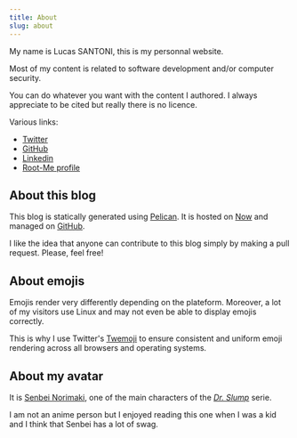 ```yaml
---
title: About
slug: about
---
```


My name is Lucas SANTONI, this is my personnal website.

Most of my content is related to software development and/or computer
security.

You can do whatever you want with the content I authored. I always appreciate
to be cited but really there is no licence.

Various links:

* [Twitter](https://twitter.com/geographeur)
* [GitHub](https://github.com/geospace)
* [Linkedin](https://www.linkedin.com/in/lucas1337/)
* [Root-Me profile](https://www.root-me.org/Geographer)

## About this blog

This blog is statically generated using [Pelican](https://blog.getpelican.com/).
It is hosted on [Now](https://zeit.co/) and managed
on [GitHub](https://github.com/Geospace/blog.geographer.fr).

I like the idea that anyone can contribute to this blog simply by making a
pull request. Please, feel free!

## About emojis

Emojis render very differently depending on the plateform. Moreover, a lot of
my visitors use Linux and may not even be able to display emojis correctly.

This is why I use Twitter's [Twemoji](https://twemoji.twitter.com/) to ensure
consistent and uniform emoji rendering across all browsers and operating
systems.

## About my avatar

It is [Senbei Norimaki](https://drslump.fandom.com/wiki/Senbe_Norimaki), one
of the main characters of the *[Dr. Slump](https://en.wikipedia.org/wiki/Dr._Slump)* serie.

I am not an anime person but I enjoyed reading this one when I was a kid and I
think that Senbei has a lot of swag.